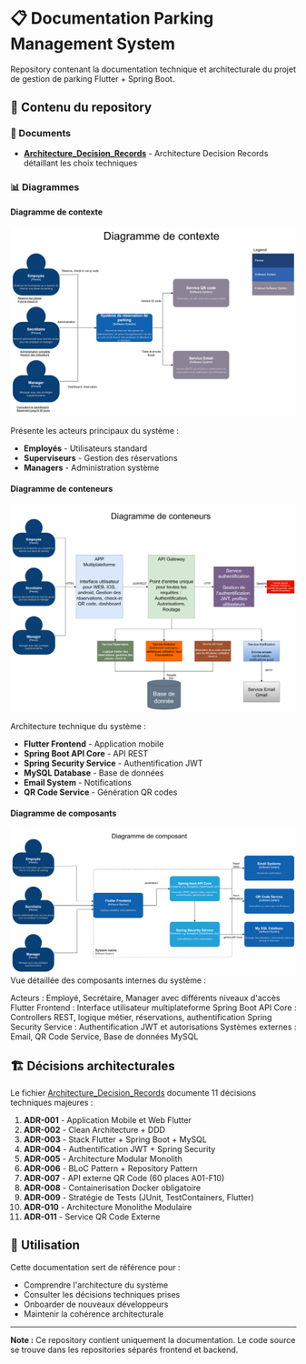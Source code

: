 # 📋 Documentation Parking Management System

Repository contenant la documentation technique et architecturale du projet de gestion de parking Flutter + Spring Boot.

## 📁 Contenu du repository

### 📄 Documents
- **[Architecture_Decision_Records](docs/ADRs/)** - Architecture Decision Records détaillant les choix techniques

### 📊 Diagrammes

#### Diagramme de contexte
![Diagramme de contexte](docs/Diagramme_context.png)

Présente les acteurs principaux du système :
- **Employés** - Utilisateurs standard
- **Superviseurs** - Gestion des réservations  
- **Managers** - Administration système

#### Diagramme de conteneurs
![Diagramme de conteneurs](docs/Diagramme_conteneurs.png)

Architecture technique du système :
- **Flutter Frontend** - Application mobile
- **Spring Boot API Core** - API REST
- **Spring Security Service** - Authentification JWT
- **MySQL Database** - Base de données
- **Email System** - Notifications
- **QR Code Service** - Génération QR codes

#### Diagramme de composants
![Diagramme de comosants](docs/Diagramme_component.png)
Vue détaillée des composants internes du système :

Acteurs : Employé, Secrétaire, Manager avec différents niveaux d'accès
Flutter Frontend : Interface utilisateur multiplateforme
Spring Boot API Core : Controllers REST, logique métier, réservations, authentification
Spring Security Service : Authentification JWT et autorisations
Systèmes externes : Email, QR Code Service, Base de données MySQL

## 🏗️ Décisions architecturales

Le fichier [Architecture_Decision_Records](docs/ADRs) documente 11 décisions techniques majeures :

1. **ADR-001** - Application Mobile et Web Flutter
2. **ADR-002** - Clean Architecture + DDD
3. **ADR-003** - Stack Flutter + Spring Boot + MySQL
4. **ADR-004** - Authentification JWT + Spring Security
5. **ADR-005** - Architecture Modular Monolith
6. **ADR-006** - BLoC Pattern + Repository Pattern
7. **ADR-007** - API externe QR Code (60 places A01-F10)
8. **ADR-008** - Containerisation Docker obligatoire
9. **ADR-009** - Stratégie de Tests (JUnit, TestContainers, Flutter)
10. **ADR-010** - Architecture Monolithe Modulaire
11. **ADR-011** - Service QR Code Externe

## 📖 Utilisation

Cette documentation sert de référence pour :
- Comprendre l'architecture du système
- Consulter les décisions techniques prises
- Onboarder de nouveaux développeurs
- Maintenir la cohérence architecturale

---

**Note :** Ce repository contient uniquement la documentation. Le code source se trouve dans les repositories séparés frontend et backend.
